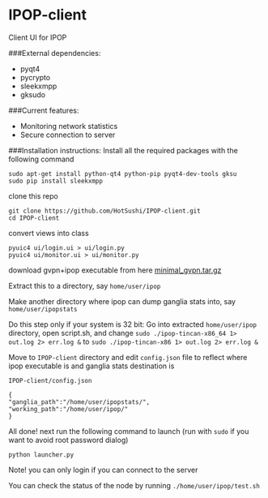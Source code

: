 # IPOP-client
Client UI for IPOP

###External dependencies:
- pyqt4
- pycrypto
- sleekxmpp
- gksudo

###Current features:
- Monitoring network statistics
- Secure connection to server

###Installation instructions:
Install all the required packages with the following command

```
sudo apt-get install python-qt4 python-pip pyqt4-dev-tools gksu
sudo pip install sleekxmpp
```

clone this repo

```
git clone https://github.com/HotSushi/IPOP-client.git
cd IPOP-client
```

convert views into class

```
pyuic4 ui/login.ui > ui/login.py
pyuic4 ui/monitor.ui > ui/monitor.py
```

download gvpn+ipop executable from here [minimal_gvpn.tar.gz](https://drive.google.com/file/d/0Bxr9CriT1DIuZ0lWRXZhd3hpbTA/view?usp=sharing)

Extract this to a directory, say `home/user/ipop`

Make another directory where ipop can dump ganglia stats into, say `home/user/ipopstats`

Do this step only if your system is 32 bit: Go into extracted `home/user/ipop` directory, open script.sh, and change `sudo ./ipop-tincan-x86_64 1> out.log 2> err.log &` to `sudo ./ipop-tincan-x86 1> out.log 2> err.log &`

Move to `IPOP-client` directory and edit `config.json` file to reflect where ipop executable is and ganglia stats destination is

`IPOP-client/config.json`
```
{
"ganglia_path":"/home/user/ipopstats/",
"working_path":"/home/user/ipop/"
}
```

All done! next run the following command to launch (run with `sudo` if you want to avoid root password dialog)

```
python launcher.py
```

Note! you can only login if you can connect to the server

You can check the status of the node by running
`./home/user/ipop/test.sh`

